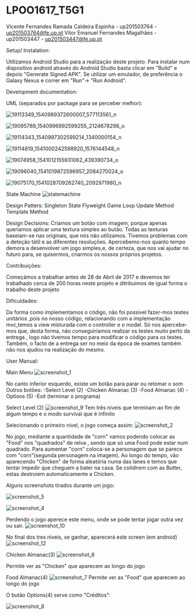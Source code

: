 # LPOO1617_T5G1
Vicente Fernandes Ramada Caldeira Espinha - up201503764 - up201503764@fe.up.pt
Vitor Emanuel Fernandes Magalhães - up201503447 -  up201503447@fe.up.pt

Setup/ Instalation:

Utilizamos Android Studio para a realização deste projeto. Para instalar num dispositivo android através do Android Studio basta clicar em "Build" e depois "Generate Signed APK". Se utilizar um emulador, de preferência o Galaxy Nexus e correr em "Run"-> "Run Android".

Development documentation:

UML (separados por package para se perceber melhor):

![19113349_1540989372600007_577113561_n](https://user-images.githubusercontent.com/22790772/27014096-b3e47634-4ee9-11e7-8fa1-0971c5f13379.png)

![19095789_1540996892599255_2124678298_o](https://user-images.githubusercontent.com/22790772/27014095-b3e36460-4ee9-11e7-921e-2b02a3bad072.png)

![19114343_1540997302599214_1340000154_n](https://user-images.githubusercontent.com/22790772/27014097-b4048320-4ee9-11e7-8491-3542f3c1acb2.png)

![19114819_1541000242598920_1576144548_n](https://user-images.githubusercontent.com/22790772/27014098-b406afd8-4ee9-11e7-8fae-73d1f639496a.png)

![19074958_1541012155931062_439390734_o](https://user-images.githubusercontent.com/22790772/27014099-b40fed8c-4ee9-11e7-8b8f-dbbf862f0fb2.png)

![19096040_1541019872596957_2084270024_o](https://user-images.githubusercontent.com/22790772/27014100-b41f885a-4ee9-11e7-8255-6190918403e4.png)

![19075170_1541028709262740_2092971980_n](https://user-images.githubusercontent.com/22790772/27014101-b4228d34-4ee9-11e7-9790-eab7ea066aa3.png)



State Machine
![statemachine](https://cloud.githubusercontent.com/assets/22790772/25526284/c675aab8-2c0a-11e7-9327-caddb6d1aba2.png)

Design Patters:
Singleton
State
Flyweight
Game Loop
Update Method
Template Method

Design Decisions:
Criamos um botão com imagem, porque apenas queriamos aplicar uma textura simples ao butão.
Todas as texturas baseiam-se nas originais, que nós não utilizamos.
Tivemos problemas com a deteção tátil e as diferentes resoluções.
Apercebemo-nos quanto tempo demora a desenvolver um jogo simples,e, de certeza, que nos vai ajudar no futuro para, se quisermos, criarmos os nossos próprios projetos.

Contribuições:

Começámos a trabalhar antes de 28 de Abril de 2017 e devemos ter trabalhado cerca de 200 horas neste projeto e ditribuimos de igual forma o trabalho deste projeto

Dificuldades:

Da forma como implementamos o código, não foi possivel fazer-mos testes unitários ,pois no nosso código, relacionando com a implementação mvc,temos a view misturada com o controller e o model. Só nos apercebe-mos que, desta forma, não conseguiriamos realizar os testes muito perto da entrega , logo não tivemos tempo para modificar o código para os testes. Também, o facto de a entrega ser no meio da época de exames também não nos ajudou na realização do mesmo.



User Manual:

Main Menu
![screenshot_1](https://user-images.githubusercontent.com/22790772/27014221-61d89c5a-4eec-11e7-9019-716e859752c0.png)

No canto inferior esquerdo, existe um botão para parar ou retomar o som
Outros botões:
-Select Level (2)
-Chicken Almanac (3)
-Food Almanac (4)
-Options (5)
-Exit (terminar o programa)


Select Level (2)
![screenshot_9](https://user-images.githubusercontent.com/22790772/27014383-7a3cff54-4eef-11e7-9fcb-8eb9d2f02db4.png)
Tem três niveis que terminam ao fim de algum tempo e o modo survival que é infinito


Selecionando o primeiro nível, o jogo começa assim:
![screenshot_2](https://user-images.githubusercontent.com/22790772/27002216-d05aa976-4dd3-11e7-890c-473a5ae79305.png)

No jogo, mediante a quantidade de "corn" vamos podendo colocar as "Food" nos "quadrados" de relva , sendo que só uma Food pode estar num quadrado. Para aumentar "corn" coloca-se a personagem que se parece com "corn"(segunda personagem na imagem). Ao longo do tempo, vão aparecendo "Chicken" de forma aleatória numa das lanes e temos que tentar impedir que cheguem a bater na casa. Se colidirem com as Butter, estas destroiem automaticamente a Chicken.

Alguns screenshots tirados durante um jogo:

![screenshot_5](https://user-images.githubusercontent.com/22790772/27002218-d98f3b42-4dd3-11e7-9f92-4a5fc4a5ed86.png)

![screenshot_4](https://user-images.githubusercontent.com/22790772/27002217-d83e2e24-4dd3-11e7-9c5d-739d3723a35d.png)

Perdendo o jogo aperece este menu, onde se pode tentar jogar outra vez ou sair.
![screenshot_10](https://user-images.githubusercontent.com/22790772/27014380-7a217482-4eef-11e7-9ca6-8853c3fb271c.png)

No final dos tres niveis, se ganhar, aparecerá este screen (em android)
![screenshot_12](https://user-images.githubusercontent.com/22790772/27014381-7a3b41a0-4eef-11e7-9398-25b8f3a6db50.png)

Chicken Almanac(3)
![screenshot_6](https://user-images.githubusercontent.com/22790772/27014235-a7fbd328-4eec-11e7-9360-93925504e398.png)

Permite ver as "Chicken" que aparecem ao longo do jogo

Food Almanac(4)
![screenshot_7](https://user-images.githubusercontent.com/22790772/27014236-a81efe70-4eec-11e7-8956-0a2b2d511214.png)
Permite ver as "Food" que aparecem ao longo do jogo


O butão Options(4) serve como "Créditos":

![screenshot_8](https://user-images.githubusercontent.com/22790772/27014382-7a3b8660-4eef-11e7-8534-01a1d7c1f4b6.png)




